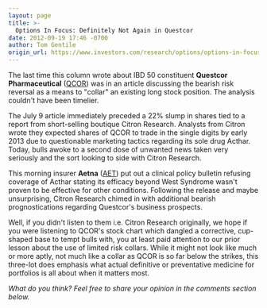 ```yaml
---
layout: page
title: >-
  Options In Focus: Definitely Not Again in Questcor
date: 2012-09-19 17:46 -0700
author: Tom Gentile
origin_url: https://www.investors.com/research/options/options-in-focus-definitely-not-again-in-questcor/
---
```






The last time this column wrote about IBD 50 constituent **Questcor Pharmaceutical**  ([QCOR](https://research.investors.com/quote.aspx?symbol=QCOR)) was in an article discussing the bearish risk reversal as a means to "collar" an existing long stock position. The analysis couldn't have been timelier. 

  

The July 9 article immediately preceded a 22% slump in shares tied to a report from short-selling boutique Citron Research. Analysts from Citron wrote they expected shares of QCOR to trade in the single digits by early 2013 due to questionable marketing tactics regarding its sole drug Acthar. Today, bulls awoke to a second dose of unwanted news taken very seriously and the sort looking to side with Citron Research. 

  

This morning insurer **Aetna** ([AET](https://research.investors.com/quote.aspx?symbol=AET)) put out a clinical policy bulletin refusing coverage of Acthar stating its efficacy beyond West Syndrome wasn't proven to be effective for other conditions. Following the release and maybe unsurprising, Citron Research chimed in with additional bearish prognostications regarding Questcor's business prospects. 

  

  

Well, if you didn't listen to them i.e. Citron Research originally, we hope if you were listening to QCOR's stock chart which dangled a corrective, cup-shaped base to tempt bulls with, you at least paid attention to our prior lesson about the use of limited risk collars. While it might not look like much or more aptly, not much like a collar as QCOR is so far below the strikes, this three-lot does emphasis what actual definitive or preventative medicine for portfolios is all about when it matters most.

  

*What do you think? Feel free to share your opinion in the comments section below.*




